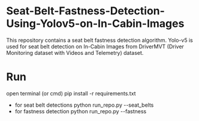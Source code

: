 # Seat-Belt-Fastness-Detection-Using-Yolov5-on-In-Cabin-Images
This repository contains a seat belt fastness detection algorithm. Yolo-v5 is used for seat belt detection on In-Cabin Images from DriverMVT (Driver Monitoring dataset with Videos and Telemetry) dataset.

# Run
open terminal (or cmd)
pip install -r requirements.txt
* for seat belt detections
python run_repo.py --seat_belts
* for fastness detection
python run_repo.py --fastness

